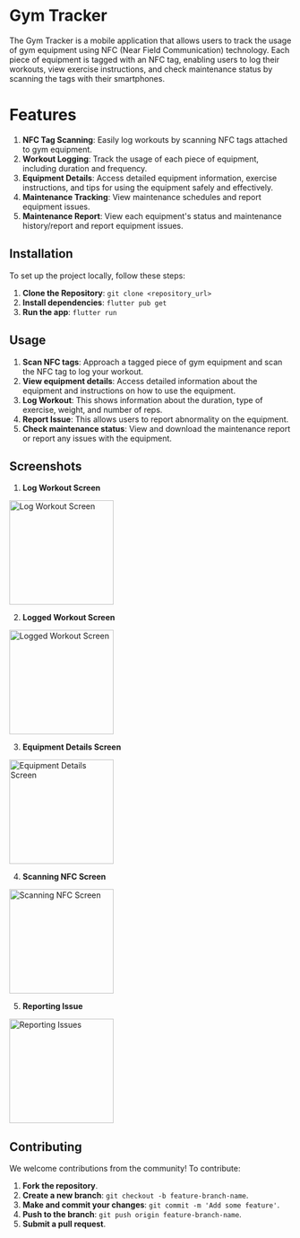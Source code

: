 # Gym Tracker

The Gym Tracker is a mobile application that allows users to track the usage of gym equipment using NFC (Near Field Communication) technology. Each piece of equipment is tagged with an NFC tag, enabling users to log their workouts, view exercise instructions, and check maintenance status by scanning the tags with their smartphones.

# Features

1. **NFC Tag Scanning**: Easily log workouts by scanning NFC tags attached to gym equipment.
2. **Workout Logging**: Track the usage of each piece of equipment, including duration and frequency.
3. **Equipment Details**: Access detailed equipment information, exercise instructions, and tips for using the equipment safely and effectively.
4. **Maintenance Tracking**: View maintenance schedules and report equipment issues.
5. **Maintenance Report**: View each equipment's status and maintenance history/report and report equipment issues.

## Installation

To set up the project locally, follow these steps:

1. **Clone the Repository**: `git clone <repository_url>`
2. **Install dependencies**: `flutter pub get`
3. **Run the app**: `flutter run`

## Usage

1. **Scan NFC tags**: Approach a tagged piece of gym equipment and scan the NFC tag to log your workout.
2. **View equipment details**: Access detailed information about the equipment and instructions on how to use the equipment.
3. **Log Workout**: This shows information about the duration, type of exercise, weight, and number of reps.
4. **Report Issue**: This allows users to report abnormality on the equipment.
5. **Check maintenance status**: View and download the maintenance report or report any issues with the equipment.

## Screenshots
1. **Log Workout Screen**
<img width= "186" alt="Log Workout Screen" src= "https://github.com/user-attachments/assets/269e9e6b-7510-4435-b1ad-763930fb4855">

2. **Logged Workout Screen**
<img width= "186" alt="Logged Workout Screen" src= "https://github.com/user-attachments/assets/87e1fbfe-0d88-4661-b8db-23732b38539d">

3. **Equipment Details Screen**
<img width= "186" alt="Equipment Details Screen" src= "https://github.com/user-attachments/assets/c83b837d-65d4-4643-ba2d-1d5b8843f53e">

4. **Scanning NFC Screen**
<img width= "186" alt="Scanning NFC Screen" src= "https://github.com/user-attachments/assets/c1c502dd-9eff-4ec9-8029-cb542ee5961c">

5. **Reporting Issue**
  <img width= "186" alt="Reporting Issues" src= "https://github.com/user-attachments/assets/a3160d7e-4b99-43c0-9a0f-fb9fa89b2a8b">

   




## Contributing

We welcome contributions from the community! To contribute:

1. **Fork the repository**.
2. **Create a new branch**: `git checkout -b feature-branch-name`.
3. **Make and commit your changes**: `git commit -m 'Add some feature'`.
4. **Push to the branch**: `git push origin feature-branch-name`.
5. **Submit a pull request**.

